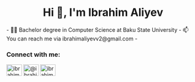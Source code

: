 <h1 align="center">Hi 👋, I'm Ibrahim Aliyev</h1>
- 👨‍🎓 Bachelor degree in Computer Science at Baku State University 
- 📫 You can reach me via ibrahimaliyevv2@gmail.com
- 
<h3 align="left">Connect with me:</h3>
  <a href="https://linkedin.com/in/ibrahimaliyevv2" target="blank"
    ><img
      align="center"
      src="https://raw.githubusercontent.com/rahuldkjain/github-profile-readme-generator/master/src/images/icons/Social/linked-in-alt.svg"
      alt="ibrahimaliyevv2"
      height="30"
      width="40"
  /></a>
  <a href="https://medium.com/@ibrahimaliyevv" target="blank"
    ><img
      align="center"
      src="https://raw.githubusercontent.com/rahuldkjain/github-profile-readme-generator/master/src/images/icons/Social/medium.svg"
      alt="@ibrahimaliyevv"
      height="30"
      width="40"
  /></a>
  <a href="https://www.hackerrank.com/ibrahimaliyevv" target="blank"
    ><img
      align="center"
      src="https://raw.githubusercontent.com/rahuldkjain/github-profile-readme-generator/master/src/images/icons/Social/hackerrank.svg"
      alt="ibrahimaliyevv"
      height="30"
      width="40"
  /></a>
</p>
